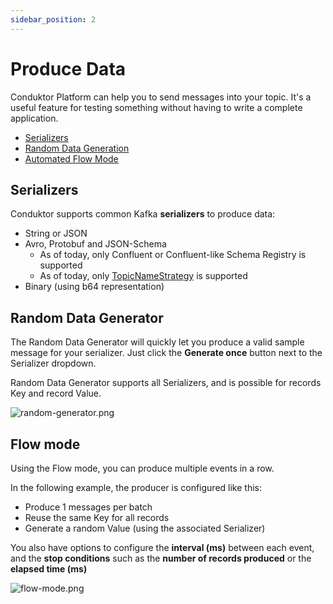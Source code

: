 ```yaml
---
sidebar_position: 2
---
```


# Produce Data
Conduktor Platform can help you to send messages into your topic. It's a useful feature for testing something without having to write a complete application.

 - [Serializers](#serializers)
 - [Random  Data Generation](#random-data-generator)
 - [Automated Flow Mode](#flow-mode)

## Serializers

Conduktor supports common Kafka **serializers** to produce data:  
- String or JSON
- Avro, Protobuf and JSON-Schema
  - As of today, only Confluent or Confluent-like Schema Registry is supported
  - As of today, only [TopicNameStrategy](https://docs.confluent.io/platform/current/schema-registry/serdes-develop/index.html#subject-name-strategy) is supported 
- Binary (using b64 representation)


## Random Data Generator
The Random Data Generator will quickly let you produce a valid sample message for your serializer. Just click the **Generate once** button next to the Serializer dropdown.  

Random Data Generator supports all Serializers, and is possible for records Key and record Value.  

![random-generator.png](/img/console/console-random-gen.png)

## Flow mode
Using the Flow mode, you can produce multiple events in a row.

In the following example, the producer is configured like this:
- Produce 1 messages per batch
- Reuse the same Key for all records
- Generate a random Value (using the associated Serializer)

You also have options to configure the **interval (ms)** between each event, and the **stop conditions** such as the **number of records produced** or the **elapsed time (ms)**

![flow-mode.png](/img/console/console-flow.png)
